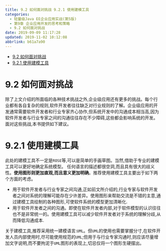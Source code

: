 ```yaml
---
title: 9.2 如何面对挑战 9.2.1 使用建模工具
categories: 
  - 轻量级Java EE企业应用实战(第5版)
  - 第9章 企业应用开发的思考和策略
  - 9.2 如何面对挑战
date: 2019-09-09 11:17:28
updated: 2019-11-02 10:12:08
abbrlink: b61a7a90
---
```

<div id='my_toc'>

- [9.2 如何面对挑战](/JavaReadingNotes/b61a7a90/#9-2-如何面对挑战)
- [9.2.1 使用建模工具](/JavaReadingNotes/b61a7a90/#9-2-1-使用建模工具)

</div>
<!--more-->
<script>if (navigator.platform.toLowerCase() == 'win32'){document.getElementById('my_toc').style.display = 'none';}</script>

<!--end-->
<!--SSTStart-->
# 9.2 如何面对挑战 #
除了上文介绍的所面临的各种技术挑战之外,企业级应用还有更多的挑战。每个行业都有各自复杂的规则,软件开发者往往缺乏对行业规则的了解。企业级应用的开发通常需要软件开发者和行业专家齐心协作,但系统开发中的沟通成本相当高,因为软件开发者与行业专家之间的沟通往往存在不少障碍,这些都会影响系统的开发。
面对这些挑战,本书提供如下建议。
# 9.2.1 使用建模工具 #
此处的建模工具不一定是`ROSE`等,可以是简单的手画草图。当然,借助于专业的建模工具可以更好地确定系统模型。
任何语言的描述都很空洞,而且具有很大的歧义性。**使用图形则更加直观,而且意义更加明确**。推荐使用建模工具主要出于如下两个方面的考虑。
- 用于软件开发者与行业专家之间沟通,正如前文所介绍的,行业专家与软件开发者之间对系统的理解可能存在少许差异。使用图形来帮助交流是不错的主意,通过建模工具绘制的各种图形,可使软件系统的模型更加清晰化.
- 用于软件开发者之间的沟通。即使在软件开发者内部,对于软件模型的认识往往也不是非常统一的。使用建模工具可以减少软件开发者对于系统的理解分歧,从而降低沟通成本.

关于建模工具,推荐采用统一建模语言:`UML`。但`UML`的使用也需要掌握分寸,在软件开发人员内部使用时,尽可能使用规范的`UML`;但用于与行业专家沟通时,则应该尽量增加文字说明,而不要拘泥于`UML`图形的表现上,切忌仅将一个图形生硬摆出。
<!--SSTStop-->

